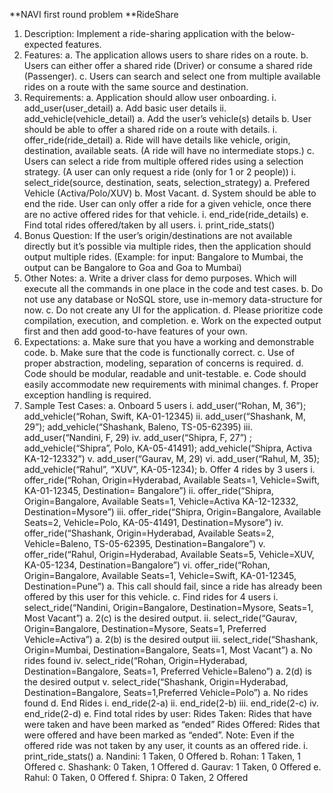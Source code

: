 
**NAVI first round problem
**RideShare
1. Description: Implement a ride-sharing application with the below-expected
features.
2. Features:
a. The application allows users to share rides on a route.
b. Users can either offer a shared ride (Driver) or consume a shared
ride (Passenger).
c. Users can search and select one from multiple available rides on a
route with the same source and destination.
3. Requirements:
a. Application should allow user onboarding.
i. add_user(user_detail)
a. Add basic user details
ii. add_vehicle(vehicle_detail)
a. Add the user’s vehicle(s) details
b. User should be able to offer a shared ride on a route with details.
i. offer_ride(ride_detail)
a. Ride will have details like vehicle, origin,
destination, available seats. (A ride will have no
intermediate stops.)
c. Users can select a ride from multiple offered rides using a selection
strategy. (A user can only request a ride (only for 1 or 2 people))
i. select_ride(source, destination, seats, selection_strategy)
a. Prefered Vehicle (Activa/Polo/XUV)
b. Most Vacant.
d. System should be able to end the ride. User can only offer a ride for
a given vehicle, once there are no active offered rides for that
vehicle.
i. end_ride(ride_details)
e. Find total rides offered/taken by all users.
i. print_ride_stats()
4. Bonus Question:
If the user’s origin/destinations are not available directly but it’s
possible via multiple rides, then the application should output multiple
rides. (Example: for input: Bangalore to Mumbai, the output can be
Bangalore to Goa and Goa to Mumbai)
5. Other Notes:
a. Write a driver class for demo purposes. Which will execute all the
commands in one place in the code and test cases.
b. Do not use any database or NoSQL store, use in-memory
data-structure for now.
c. Do not create any UI for the application.
d. Please prioritize code compilation, execution, and completion.
e. Work on the expected output first and then add good-to-have
features of your own.
6. Expectations:
a. Make sure that you have a working and demonstrable code.
b. Make sure that the code is functionally correct.
c. Use of proper abstraction, modeling, separation of concerns is
required.
d. Code should be modular, readable and unit-testable.
e. Code should easily accommodate new requirements with minimal
changes.
f. Proper exception handling is required.
7. Sample Test Cases:
a. Onboard 5 users
i. add_user(“Rohan, M, 36”); add_vehicle(“Rohan, Swift,
KA-01-12345)
ii. add_user(“Shashank, M, 29”); add_vehicle(“Shashank,
Baleno, TS-05-62395)
iii. add_user(“Nandini, F, 29)
iv. add_user(“Shipra, F, 27”) ; add_vehicle(“Shipra”, Polo,
KA-05-41491); add_vehicle(“Shipra, Activa KA-12-12332”)
v. add_user(“Gaurav, M, 29)
vi. add_user(“Rahul, M, 35); add_vehicle(“Rahul”, “XUV”,
KA-05-1234);
b. Offer 4 rides by 3 users
i. offer_ride(“Rohan, Origin=Hyderabad, Available Seats=1,
Vehicle=Swift, KA-01-12345, Destination= Bangalore”)
ii. offer_ride(“Shipra, Origin=Bangalore, Available Seats=1,
Vehicle=Activa KA-12-12332, Destination=Mysore”)
iii. offer_ride(“Shipra, Origin=Bangalore, Available Seats=2,
Vehicle=Polo, KA-05-41491, Destination=Mysore”)
iv. offer_ride(“Shashank, Origin=Hyderabad, Available Seats=2,
Vehicle=Baleno, TS-05-62395, Destination=Bangalore”)
v. offer_ride(“Rahul, Origin=Hyderabad, Available Seats=5,
Vehicle=XUV, KA-05-1234, Destination=Bangalore”)
vi. offer_ride(“Rohan, Origin=Bangalore, Available Seats=1,
Vehicle=Swift, KA-01-12345, Destination=Pune”)
a. This call should fail, since a ride has already been
offered by this user for this vehicle.
c. Find rides for 4 users
i. select_ride(“Nandini, Origin=Bangalore, Destination=Mysore,
Seats=1, Most Vacant”)
a. 2(c) is the desired output.
ii. select_ride(“Gaurav, Origin=Bangalore, Destination=Mysore,
Seats=1, Preferred Vehicle=Activa”)
a. 2(b) is the desired output
iii. select_ride(“Shashank, Origin=Mumbai,
Destination=Bangalore, Seats=1, Most Vacant”)
a. No rides found
iv. select_ride(“Rohan, Origin=Hyderabad,
Destination=Bangalore, Seats=1, Preferred Vehicle=Baleno”)
a. 2(d) is the desired output
v. select_ride(“Shashank, Origin=Hyderabad,
Destination=Bangalore, Seats=1,Preferred Vehicle=Polo”)
a. No rides found
d. End Rides
i. end_ride(2-a)
ii. end_ride(2-b)
iii. end_ride(2-c)
iv. end_ride(2-d)
e. Find total rides by user: Rides Taken: Rides that have were taken
and have been marked as “ended” Rides Offered: Rides that were
offered and have been marked as “ended”. Note: Even if the offered
ride was not taken by any user, it counts as an offered ride.
i. print_ride_stats()
a. Nandini: 1 Taken, 0 Offered
b. Rohan: 1 Taken, 1 Offered
c. Shashank: 0 Taken, 1 Offered
d. Gaurav: 1 Taken, 0 Offered
e. Rahul: 0 Taken, 0 Offered
f. Shipra: 0 Taken, 2 Offered
